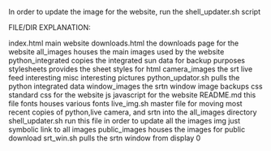 In order to update the image for the website, run the shell_updater.sh script

FILE/DIR EXPLANATION:

index.html            main website
downloads.html        the downloads page for the website
all_images            houses the main images used by the website
python_integrated     copies the integrated sun data for backup purposes
stylesheets           provides the sheet styles for html
camera_images         the srt live feed
interesting           misc interesting pictures
python_updator.sh     pulls the python integrated data
window_images         the srtn window image backups
css                   standard css for the website
js                    javascript for the website
README.md             this file
fonts                 houses various fonts
live_img.sh           master file for moving most recent copies of python,live camera, and srtn into the all_images directory
shell_updater.sh      run this file in order to update all the images
img                   just symbolic link to all images
public_images         houses the images for public download
srt_win.sh            pulls the srtn window from display 0
